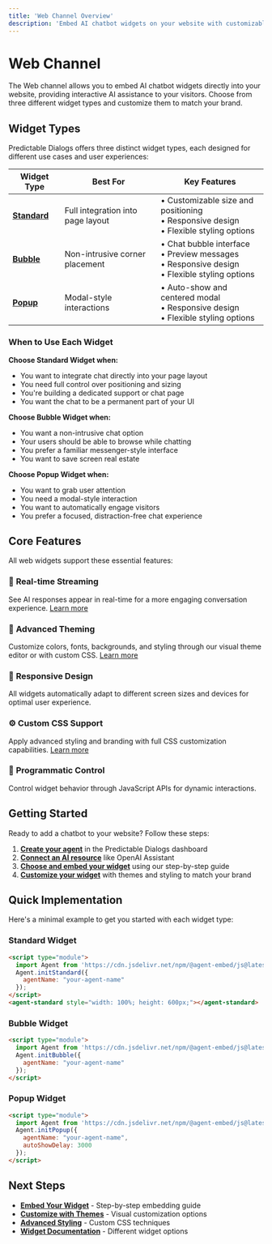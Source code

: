 ```yaml
---
title: 'Web Channel Overview'
description: 'Embed AI chatbot widgets on your website with customizable interfaces and advanced features'
---
```


# Web Channel

The Web channel allows you to embed AI chatbot widgets directly into your website, providing interactive AI assistance to your visitors. Choose from three different widget types and customize them to match your brand.

## Widget Types

Predictable Dialogs offers three distinct widget types, each designed for different use cases and user experiences:

| Widget Type | Best For | Key Features |
|-------------|----------|--------------|
| **[Standard](/docs/channels/web/widgets/standard)** | Full integration into page layout | • Customizable size and positioning<br/>• Responsive design<br/>• Flexible styling options |
| **[Bubble](/docs/channels/web/widgets/bubble)** | Non-intrusive corner placement | • Chat bubble interface<br/>• Preview messages<br/>• Responsive design<br/>• Flexible styling options |
| **[Popup](/docs/channels/web/widgets/popup)** | Modal-style interactions | • Auto-show and centered modal<br/>• Responsive design<br/>• Flexible styling options |

### When to Use Each Widget

**Choose Standard Widget when:**
- You want to integrate chat directly into your page layout
- You need full control over positioning and sizing
- You're building a dedicated support or chat page
- You want the chat to be a permanent part of your UI

**Choose Bubble Widget when:**
- You want a non-intrusive chat option
- Your users should be able to browse while chatting
- You prefer a familiar messenger-style interface
- You want to save screen real estate

**Choose Popup Widget when:**
- You want to grab user attention
- You need a modal-style interaction
- You want to automatically engage visitors
- You prefer a focused, distraction-free chat experience

## Core Features

All web widgets support these essential features:

### 🚀 **Real-time Streaming**
See AI responses appear in real-time for a more engaging conversation experience. [Learn more](/docs/channels/web/streaming)

### 🎨 **Advanced Theming**
Customize colors, fonts, backgrounds, and styling through our visual theme editor or with custom CSS. [Learn more](/docs/channels/web/theme)

### 📱 **Responsive Design**
All widgets automatically adapt to different screen sizes and devices for optimal user experience.

### ⚙️ **Custom CSS Support**
Apply advanced styling and branding with full CSS customization capabilities. [Learn more](/docs/channels/web/custom-css)

### 🔧 **Programmatic Control**
Control widget behavior through JavaScript APIs for dynamic interactions.

## Getting Started

Ready to add a chatbot to your website? Follow these steps:

1. **[Create your agent](/docs/getting-started/create-agent)** in the Predictable Dialogs dashboard
2. **[Connect an AI resource](/docs/getting-started/connect-ai-resource)** like OpenAI Assistant
3. **[Choose and embed your widget](/docs/channels/web/embed-widget)** using our step-by-step guide
4. **[Customize your widget](/docs/channels/web/theme)** with themes and styling to match your brand

## Quick Implementation

Here's a minimal example to get you started with each widget type:

### Standard Widget
```html
<script type="module">
  import Agent from 'https://cdn.jsdelivr.net/npm/@agent-embed/js@latest/dist/web.js'
  Agent.initStandard({
    agentName: "your-agent-name"
  });
</script>
<agent-standard style="width: 100%; height: 600px;"></agent-standard>
```

### Bubble Widget
```html
<script type="module">
  import Agent from 'https://cdn.jsdelivr.net/npm/@agent-embed/js@latest/dist/web.js'
  Agent.initBubble({
    agentName: "your-agent-name"
  });
</script>
```

### Popup Widget
```html
<script type="module">
  import Agent from 'https://cdn.jsdelivr.net/npm/@agent-embed/js@latest/dist/web.js'
  Agent.initPopup({
    agentName: "your-agent-name",
    autoShowDelay: 3000
  });
</script>
```

## Next Steps

- **[Embed Your Widget](/docs/channels/web/embed-widget)** - Step-by-step embedding guide
- **[Customize with Themes](/docs/channels/web/theme)** - Visual customization options
- **[Advanced Styling](/docs/channels/web/custom-css)** - Custom CSS techniques
- **[Widget Documentation](/docs/category/widgets)** - Different widget options